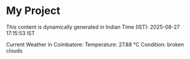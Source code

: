 # My Project

This content is dynamically generated in Indian Time (IST): 2025-08-27 17:15:53 IST


Current Weather in Coimbatore:
Temperature: 27.88 °C
Condition: broken clouds
